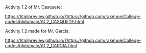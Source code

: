 Activity 1.2 of Mr. Casquete:

https://htmlpreview.github.io/?https://github.com/rakehoe/College-codes/blob/main/A1.2_CASQUETE.html

Activity 1.2 made for Mr. Garcia:

https://htmlpreview.github.io/?https://github.com/rakehoe/College-codes/blob/main/A1.2_GARCIA.html